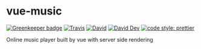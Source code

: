 # vue-music

[![Greenkeeper badge](https://badges.greenkeeper.io/JounQin/vue-music.svg)](https://greenkeeper.io/)
[![Travis](https://img.shields.io/travis/JounQin/vue-music.svg)](https://travis-ci.org/JounQin/vue-music)
[![David](https://img.shields.io/david/JounQin/vue-music.svg)](https://david-dm.org/JounQin/vue-music)
[![David Dev](https://img.shields.io/david/dev/JounQin/vue-music.svg)](https://david-dm.org/JounQin/vue-music?type=dev)
[![code style: prettier](https://img.shields.io/badge/code_style-prettier-ff69b4.svg)](https://github.com/prettier/prettier)

Online music player built by vue with server side rendering
